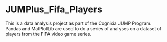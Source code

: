 # JUMPlus_Fifa_Players
This is a data analysis project as part of the Cognixia JUMP Program. Pandas and MatPlotLib are used to do a series of analyses on a dataset of players from the FIFA video game series.
